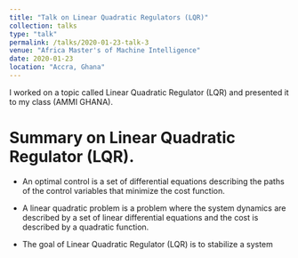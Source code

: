 ```yaml
---
title: "Talk on Linear Quadratic Regulators (LQR)"
collection: talks
type: "talk"
permalink: /talks/2020-01-23-talk-3
venue: "Africa Master's of Machine Intelligence"
date: 2020-01-23
location: "Accra, Ghana"
---
```


I worked on a topic called Linear Quadratic Regulator (LQR) and presented it to my class (AMMI GHANA).

# Summary on Linear Quadratic Regulator (LQR).

* An optimal control is a set of differential equations describing the
paths of the control variables that minimize the cost function.

* A linear quadratic problem is a problem where the system dynamics
are described by a set of linear differential equations and the cost is
described by a quadratic function.

* The goal of Linear Quadratic Regulator (LQR) is to stabilize a system
